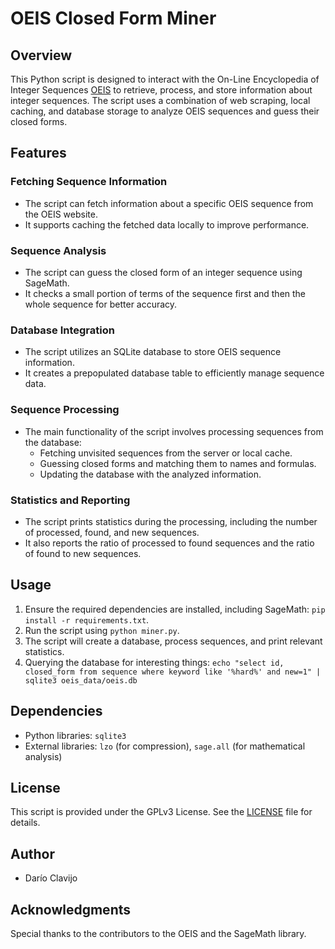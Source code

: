 # OEIS Closed Form Miner

## Overview

This Python script is designed to interact with the On-Line Encyclopedia of Integer Sequences [OEIS](https://oeis.org) to retrieve, process, and store information about integer sequences. The script uses a combination of web scraping, local caching, and database storage to analyze OEIS sequences and guess their closed forms.

## Features

### Fetching Sequence Information

- The script can fetch information about a specific OEIS sequence from the OEIS website.
- It supports caching the fetched data locally to improve performance.

### Sequence Analysis

- The script can guess the closed form of an integer sequence using SageMath.
- It checks a small portion of terms of the sequence first and then the whole sequence for better accuracy.

### Database Integration

- The script utilizes an SQLite database to store OEIS sequence information.
- It creates a prepopulated database table to efficiently manage sequence data.

### Sequence Processing

- The main functionality of the script involves processing sequences from the database:
  - Fetching unvisited sequences from the server or local cache.
  - Guessing closed forms and matching them to names and formulas.
  - Updating the database with the analyzed information.

### Statistics and Reporting

- The script prints statistics during the processing, including the number of processed, found, and new sequences.
- It also reports the ratio of processed to found sequences and the ratio of found to new sequences.

## Usage

1. Ensure the required dependencies are installed, including SageMath: `pip install -r requirements.txt`.
2. Run the script using `python miner.py`.
3. The script will create a database, process sequences, and print relevant statistics.
4. Querying the database for interesting things: `echo "select id, closed_form from sequence where keyword like '%hard%' and new=1" | sqlite3 oeis_data/oeis.db`

## Dependencies

- Python libraries: `sqlite3`
- External libraries: `lzo` (for compression), `sage.all` (for mathematical analysis)

## License

This script is provided under the GPLv3 License. See the [LICENSE](LICENSE) file for details.

## Author

- Darío Clavijo

## Acknowledgments

Special thanks to the contributors to the OEIS and the SageMath library.

